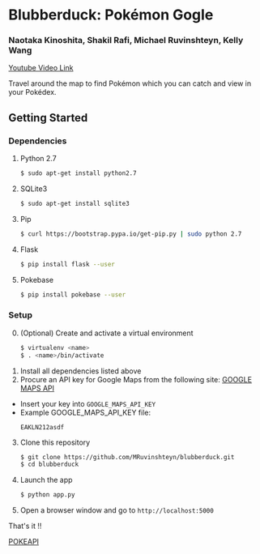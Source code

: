 # Blubberduck: Pokémon Gogle

### Naotaka Kinoshita, Shakil Rafi, Michael Ruvinshteyn, Kelly Wang

[Youtube Video Link](https://www.youtube.com/watch?v=bh83YKHzWWo)

Travel around the map to find Pokémon which you can catch and view in your Pokédex.

## Getting Started

### Dependencies
1. Python 2.7
   ```bash
   $ sudo apt-get install python2.7
   ```
2. SQLite3
   ```bash
   $ sudo apt-get install sqlite3
   ```
3. Pip
   ```bash
   $ curl https://bootstrap.pypa.io/get-pip.py | sudo python 2.7
   ```
4. Flask
   ```bash
   $ pip install flask --user
   ```
5. Pokebase
   ```bash
   $ pip install pokebase --user
   ```

### Setup

0. (Optional) Create and activate a virtual environment 
   ```bash
   $ virtualenv <name>
   $ . <name>/bin/activate
   ```
1. Install all dependencies listed above
2. Procure an API key for Google Maps from the following site: [GOOGLE MAPS API](https://developers.google.com/maps/documentation/javascript/)
  * Insert your key into `GOOGLE_MAPS_API_KEY`
  * Example GOOGLE_MAPS_API_KEY file:
     ```
     EAKLN212asdf
     ```
3. Clone this repository
   ```bash
   $ git clone https://github.com/MRuvinshteyn/blubberduck.git
   $ cd blubberduck
   ```
5. Launch the app
   ```bash
   $ python app.py
   ```
6. Open a browser window and go to `http://localhost:5000`

That's it !!






[POKEAPI](https://pokeapi.co/)
